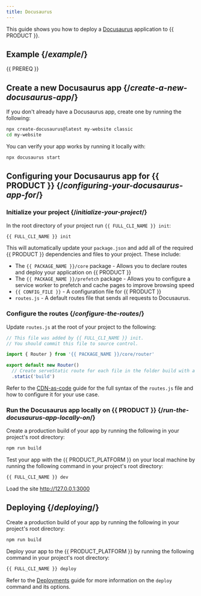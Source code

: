 ```yaml
---
title: Docusaurus
---
```


This guide shows you how to deploy a [Docusaurus](https://docusaurus.io/) application to {{ PRODUCT }}.

## Example {/*example*/}

<ExampleButtons
  title="Docusaurus"
  siteUrl="https://layer0-docs-layer0-docusaurus-example-default.layer0-limelight.link"
  repoUrl="https://github.com/layer0-docs/layer0-docusaurus-example" 
  deployFromRepo />

{{ PREREQ }}

## Create a new Docusaurus app {/*create-a-new-docusaurus-app*/}

If you don't already have a Docusaurus app, create one by running the following:

```bash
npx create-docusaurus@latest my-website classic
cd my-website
```

You can verify your app works by running it locally with:

```bash
npx docusaurus start
```

## Configuring your Docusaurus app for {{ PRODUCT }} {/*configuring-your-docusaurus-app-for*/}

### Initialize your project {/*initialize-your-project*/}

In the root directory of your project run `{{ FULL_CLI_NAME }} init`:

```bash
{{ FULL_CLI_NAME }} init
```

This will automatically update your `package.json` and add all of the required {{ PRODUCT }} dependencies and files to your project. These include:

- The `{{ PACKAGE_NAME }}/core` package - Allows you to declare routes and deploy your application on {{ PRODUCT }}
- The `{{ PACKAGE_NAME }}/prefetch` package - Allows you to configure a service worker to prefetch and cache pages to improve browsing speed
- `{{ CONFIG_FILE }}` - A configuration file for {{ PRODUCT }}
- `routes.js` - A default routes file that sends all requests to Docusaurus.

### Configure the routes {/*configure-the-routes*/}

Update `routes.js` at the root of your project to the following:

```js
// This file was added by {{ FULL_CLI_NAME }} init.
// You should commit this file to source control.

import { Router } from '{{ PACKAGE_NAME }}/core/router'

export default new Router()
  // Create serveStatic route for each file in the folder build with a cache-control header of 's-maxage=315360000'
  .static('build')
```

Refer to the [CDN-as-code](/guides/performance/cdn_as_code) guide for the full syntax of the `routes.js` file and how to configure it for your use case.

### Run the Docusaurus app locally on {{ PRODUCT }} {/*run-the-docusaurus-app-locally-on*/}

Create a production build of your app by running the following in your project's root directory:

```bash
npm run build
```

Test your app with the {{ PRODUCT_PLATFORM }} on your local machine by running the following command in your project's root directory:

```bash
{{ FULL_CLI_NAME }} dev
```

Load the site http://127.0.0.1:3000

## Deploying {/*deploying*/}

Create a production build of your app by running the following in your project's root directory:

```bash
npm run build
```

Deploy your app to the {{ PRODUCT_PLATFORM }} by running the following command in your project's root directory:

```bash
{{ FULL_CLI_NAME }} deploy
```

Refer to the [Deployments](/guides/basics/deployments) guide for more information on the `deploy` command and its options.
